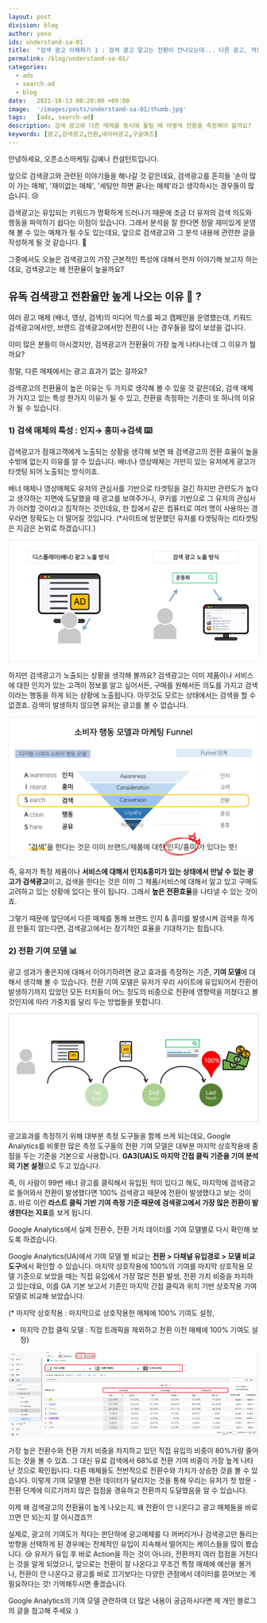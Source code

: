 ```yaml
---
layout: post
division: blog
author: yena
ids: understand-sa-01
title:  "검색 광고 이해하기 1 : 검색 광고 말고는 전환이 안나오는데... 다른 광고, 꺼도 될까?"
permalink: /blog/understand-sa-01/
categories:
  - ads
  - search-ad
  - blog
date:   2021-10-13 00:20:00 +09:00
image:  '/images/posts/understand-sa-01/thumb.jpg'
tags:   [ads, search-ad]
description: 검색 광고와 다른 매체를 동시에 돌릴 때 어떻게 전환을 측정해야 할까요?
keywords: [광고,검색광고,전환,네이버광고,구글애즈]
---
```


안녕하세요, 오픈소스마케팅 김예나 컨설턴트입니다.

앞으로 검색광고와 관련된 이야기들을 해나갈 것 같은데요, 검색광고를 흔히들  '손이 많이 가는 매체', '재미없는 매체', '세팅만 하면 끝나는 매체'라고 생각하시는 경우들이 많습니다. 😢

검색광고는 유입되는 키워드가 명확하게 드러나기 때문에 조금 더 유저의 검색 의도와 행동을 파악하기 쉽다는 이점이 있습니다. 그래서 분석을 잘 한다면 정말 재미있게 운영해 볼 수 있는 매체가 될 수도 있는데요, 앞으로 검색광고와 그 분석 내용에 관련한 글을 작성하게 될 것 같습니다. 🙂

그중에서도 오늘은 검색광고의 가장 근본적인 특성에 대해서 먼저 이야기해 보고자 하는데요, 검색광고는 왜 전환율이 높을까요?



## **유독 검색광고 전환율만 높게 나오는 이유 🤔 ?**

여러 광고 매체 (배너, 영상, 검색)의 미디어 믹스를 짜고 캠페인을 운영했는데,
키워드 검색광고에서만, 브랜드 검색광고에서만 전환이 나는 경우들을 많이 보셨을 겁니다.

이미 많은 분들이 아시겠지만, 검색광고가 전환율이 가장 높게 나타나는데 그 이유가 뭘까요?

정말, 다른 매체에서는 광고 효과가 없는 걸까요?

검색광고의 전환율이 높은 이유는 두 가지로 생각해 볼 수 있을 것 같은데요, 검색 매체가 가지고 있는 특성  한가지 이유가 될 수 있고, 전환을 측정하는 기준이 또 하나의 이유가 될 수 있습니다.

### **1) 검색 매체의 특성 : 인지→ 흥미→검색** ⌨️

검색광고가 잠재고객에게 노출되는 상황을 생각해 보면 왜 검색광고의 전환 효율이 높을 수밖에 없는지 이유를 알 수 있습니다. 배너나 영상매체는 가만히 있는 유저에게 광고가 타겟팅 되어 노출되는 방식이죠.

배너 매체나 영상매체도 유저의 관심사를 기반으로 타겟팅을 걸긴 하지만  관련도가 높다고 생각하는 지면에 도달했을 때 광고를 보여주거나, 쿠키를 기반으로 그 유저의 관심사가 이러할 것이라고 짐작하는 것인데요, 한 집에서 같은 컴퓨터로 여러 명이 사용하는 경우라면 정확도는 더 떨어질 것입니다.
(*사이트에 방문했던 유저를 타겟팅하는 리타겟팅은 지금은 논외로 하겠습니다.)

![광고 노출 방식](/images/posts/understand-sa-01/01.jpg)

하지만 검색광고가 노출되는 상황을 생각해 볼까요?
검색광고는 이미 제품이나 서비스에 대한 인지가 있는 고객이 정보를 알고 싶어서든, 구매를 원해서든 의도를 가지고 검색이라는 행동을 하게 되는 상황에 노출됩니다. 아무것도 모르는 상태에서는 검색을 할 수 없겠죠. 검색이 발생하지 않으면 유저는 광고를 볼 수 없습니다.

![AISAS](/images/posts/understand-sa-01/02.jpg)

즉, 유저가 특정 제품이나 **서비스에 대해서 인지&흥미가 있는 상태에서 만날 수 있는 광고가 검색광고**이고, 검색을 한다는 것은 이미 그 제품/서비스에 대해서 알고 있고 구매도 고려하고 있는 상황에 있다는 뜻이 됩니다. 그래서 **높은 전환효율**을 나타낼 수 있는 것이죠.

그렇기 때문에 앞단에서 다른 매체를 통해 브랜드 인지 & 흥미를 발생시켜 검색을 하게끔 만들지 않는다면, 검색광고에서는 장기적인 효율을 기대하기는 힘듭니다.

### **2) 전환 기여 모델**   📊

광고 성과가 좋은지에 대해서 이야기하려면 광고 효과를 측정하는 기준, **기여 모델**에 대해서 생각해 볼 수 있습니다. 전환 기여 모델은 유저가 우리 사이트에 유입되어서 전환이 발생하기까지 있었던 모든 터치들이 어느 정도의 비중으로 전환에 영향력을 끼쳤다고 볼 것인지에 따라 가중치를 달리 두는 방법들을 뜻합니다.

![라스트터치_전환기여모델](/images/posts/understand-sa-01/03.jpg)

광고효과를 측정하기 위해 대부분 측정 도구들을 함께 쓰게 되는데요, Google Analytics를 비롯한 많은 측정 도구들의 전환 기여 모델은 대부분 마지막 상호작용에 중점을 두는 기준을 기본으로 사용합니다. **GA3(UA)도 마지막 간접 클릭 기준을 기여 분석의 기본 설정**으로 두고 있습니다.  

즉, 이 사람이 99번 배너 광고를 클릭해서 유입된 적이 있다고 해도, 마지막에 검색광고로 들어와서 전환이 발생했다면 100% 검색광고 때문에 전환이 발생했다고 보는 것이죠. 바로 이런 **라스트 클릭 기반 기여 측정 기준 때문에 검색광고에서 가장 많은 전환이 발생한다는 지표**를 보게 됩니다.

Google Analytics에서 실제 전환수, 전환 가치 데이터를 기여 모델별로 다시 확인해 보도록 하겠습니다.

Google Analytics(UA)에서 기여 모델 별 비교는 **전환 > 다채널 유입경로 > 모델 비교도구**에서 확인할 수 있습니다. 마지막 상호작용에 100%의 기여를 마지막 상호작용 모델 기준으로 보았을 때는 직접 유입에서 가장 많은 전환 발생, 전환 가치 비중을 차지하고 있는데요, 이를 GA 기본 보고서 기준인 마지막 간접 클릭과 위치 기반 상호작용 기여 모델로 비교해 보았습니다.

(* 마지막 상호작용 : 마지막으로 상호작용한 매체에 100% 기여도 설정,
 * 마지막 간접 클릭 모델 : 직접 트래픽을 제외하고 전환 이전 매체에 100% 기여도 설정)

![UA 보고서](/images/posts/understand-sa-01/04.png)

가장 높은 전환수와 전환 가치 비중을 차지하고 있던 직접 유입의 비중이 80%가량 줄어드는 것을 볼 수 있죠. 그 대신 유료 검색에서 68%로 전환 기여 비중이 가장 높게 나타난 것으로 확인됩니다. 다른 매체들도 전반적으로 전환수와 가치가 상승한 것을 볼 수 있습니다. 이렇게 기여 모델별 전환 데이터가 달리지는 것을 통해 우리는 유저가 첫 방문 - 전환 단계에 이르기까지 많은 접점을 경유하고 전환까지 도달했음을 알 수 있습니다.

이제 왜 검색광고의 전환율이 높게 나오는지, 왜 전환이 안 나온다고 광고 매체들을 바로 끄면 안 되는지 잘 아시겠죠?!

실제로, 광고의 기여도가 적다는 판단하에 광고매체를 다 꺼버리거나 검색광고만 돌리는 방향을 선택하게 된 경우에는 전체적인 유입이 지속해서 떨어지는 케이스들을 많이 봤습니다. 😢  유저가 유입 후 바로 Action을 하는 것이 아니라, 전환까지 여러 접점을 거친다는 것을 알게 되었으니, 앞으로는 전환이 잘 나온다고 무조건 특정 매체에 예산을 몰거나, 전환이 안 나온다고 광고를 바로 끄기보다는 다양한 관점에서 데이터를 뜯어보는 게 필요하다는 것! 기억해두시면 좋겠습니다.

Google Analytics의 기여 모델 관련하여 더 많은 내용이 궁금하시다면 제 개인 블로그의 글을 참고해 주세요 :)
